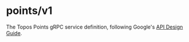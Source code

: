 # points/v1

The Topos Points gRPC service definition, following Google's [API Design Guide](https://cloud.google.com/apis/design/).
